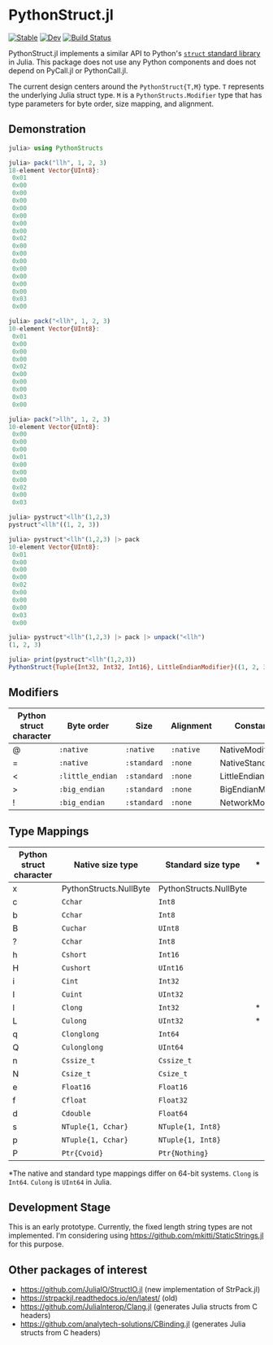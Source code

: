 # PythonStruct.jl

[![Stable](https://img.shields.io/badge/docs-stable-blue.svg)](https://mkitti.github.io/PythonStruct.jl/stable/)
[![Dev](https://img.shields.io/badge/docs-dev-blue.svg)](https://mkitti.github.io/PythonStruct.jl/dev/)
[![Build Status](https://github.com/mkitti/PythonStruct.jl/actions/workflows/CI.yml/badge.svg?branch=main)](https://github.com/mkitti/PythonStruct.jl/actions/workflows/CI.yml?query=branch%3Amain)

PythonStruct.jl implements a similar API to Python's [`struct` standard library](https://docs.python.org/3/library/struct.html) in Julia. This package does not use any Python components and does not depend on PyCall.jl or PythonCall.jl.

The current design centers around the `PythonStruct{T,M}` type. `T` represents the underlying Julia struct type. `M` is a `PythonStructs.Modifier` type that has type parameters for byte order, size mapping, and alignment.

## Demonstration

```julia
julia> using PythonStructs

julia> pack("llh", 1, 2, 3)
18-element Vector{UInt8}:
 0x01
 0x00
 0x00
 0x00
 0x00
 0x00
 0x00
 0x00
 0x02
 0x00
 0x00
 0x00
 0x00
 0x00
 0x00
 0x00
 0x03
 0x00

julia> pack("<llh", 1, 2, 3)
10-element Vector{UInt8}:
 0x01
 0x00
 0x00
 0x00
 0x02
 0x00
 0x00
 0x00
 0x03
 0x00

julia> pack(">llh", 1, 2, 3)
10-element Vector{UInt8}:
 0x00
 0x00
 0x00
 0x01
 0x00
 0x00
 0x00
 0x02
 0x00
 0x03

julia> pystruct"<llh"(1,2,3)
pystruct"<llh"((1, 2, 3))

julia> pystruct"<llh"(1,2,3) |> pack
10-element Vector{UInt8}:
 0x01
 0x00
 0x00
 0x00
 0x02
 0x00
 0x00
 0x00
 0x03
 0x00

julia> pystruct"<llh"(1,2,3) |> pack |> unpack("<llh")
(1, 2, 3)

julia> print(pystruct"<llh"(1,2,3))
PythonStruct{Tuple{Int32, Int32, Int16}, LittleEndianModifier}((1, 2, 3))
```

## Modifiers

| Python struct character | Byte order | Size | Alignment | Constant Name |
|---|---|---|---|---|
| @ | `:native`        | `:native`   | `:native` | NativeModifier         |
| = | `:native`        | `:standard` | `:none`   | NativeStandardModifier |
| < | `:little_endian` | `:standard `| `:none`   | LittleEndianModifier   |
| > | `:big_endian`    | `:standard` | `:none`   | BigEndianModifier      |
| ! | `:big_endian`    | `:standard` | `:none`   | NetworkModifier        |

## Type Mappings

| Python struct character | Native size type | Standard size type | * |
|---|---|---|---|
| x | PythonStructs.NullByte | PythonStructs.NullByte | |
| c | `Cchar`            | `Int8`            | |
| b | `Cchar`            | `Int8`            | |
| B | `Cuchar`           | `UInt8`           | |
| ? | `Cchar`            | `Int8`            | |
| h | `Cshort`           | `Int16`           | |
| H | `Cushort`          | `UInt16`          | |
| i | `Cint`             | `Int32`           | |
| I | `Cuint`            | `UInt32`          | |
| l | `Clong`            | `Int32`           |*|
| L | `Culong`           | `UInt32`          |*|
| q | `Clonglong`        | `Int64`           | |
| Q | `Culonglong`       | `UInt64`          | |
| n | `Cssize_t`         | `Cssize_t`        | |
| N | `Csize_t`          | `Csize_t`         | |
| e | `Float16`          | `Float16`         | |
| f | `Cfloat`           | `Float32`         | | 
| d | `Cdouble`          | `Float64`         | |
| s | `NTuple{1, Cchar}` | `NTuple{1, Int8}` | |
| p | `NTuple{1, Cchar}` | `NTuple{1, Int8}` | |
| P | `Ptr{Cvoid}`       | `Ptr{Nothing}`    | |

*The native and standard type mappings differ on 64-bit systems. `Clong` is `Int64`. `Culong` is `UInt64` in Julia.

## Development Stage

This is an early prototype. Currently, the fixed length string types are not implemented. I'm considering using https://github.com/mkitti/StaticStrings.jl for this purpose.

## Other packages of interest

* https://github.com/JuliaIO/StructIO.jl (new implementation of StrPack.jl)
* https://strpackjl.readthedocs.io/en/latest/ (old)
* https://github.com/JuliaInterop/Clang.jl (generates Julia structs from C headers)
* https://github.com/analytech-solutions/CBinding.jl (generates Julia structs from C headers)
